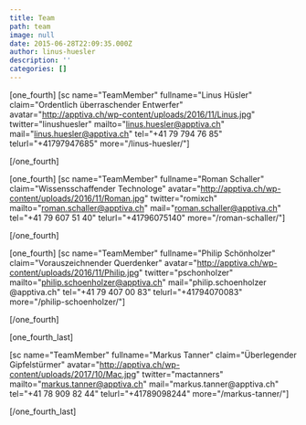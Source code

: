 ```yaml
---
title: Team
path: team
image: null
date: 2015-06-28T22:09:35.000Z
author: linus-huesler
description: ''
categories: []
---
```


[one_fourth]
[sc name="TeamMember" fullname="Linus Hüsler" claim="Ordentlich überraschender Entwerfer" avatar="http://apptiva.ch/wp-content/uploads/2016/11/Linus.jpg" twitter="linushuesler" mailto="linus.huesler@apptiva.ch" mail="linus.huesler@apptiva.ch" tel="+41 79 794 76 85" telurl="+41797947685" more="/linus-huesler/"]

[/one_fourth]

[one_fourth]
[sc name="TeamMember" fullname="Roman Schaller" claim="Wissensschaffender Technologe" avatar="http://apptiva.ch/wp-content/uploads/2016/11/Roman.jpg" twitter="romixch" mailto="roman.schaller@apptiva.ch" mail="roman.schaller@apptiva.ch" tel="+41 79 607 51 40" telurl="+41796075140" more="/roman-schaller/"]

[/one_fourth]

[one_fourth]
[sc name="TeamMember" fullname="Philip Schönholzer" claim="Vorauszeichnender Querdenker" avatar="http://apptiva.ch/wp-content/uploads/2016/11/Philip.jpg" twitter="pschonholzer" mailto="philip.schoenholzer@apptiva.ch" mail="philip.schoenholzer​@apptiva.ch" tel="+41 79 407 00 83" telurl="+41794070083" more="/philip-schoenholzer/"]

[/one_fourth]

[one_fourth_last]

[sc name="TeamMember" fullname="Markus Tanner" claim="Überlegender Gipfelstürmer" avatar="http://apptiva.ch/wp-content/uploads/2017/10/Mac.jpg" twitter="mactanners" mailto="markus.tanner@apptiva.ch" mail="markus.tanner​@apptiva.ch" tel="+41 78 909 82 44" telurl="+41789098244" more="/markus-tanner/"]

[/one_fourth_last]

&nbsp;